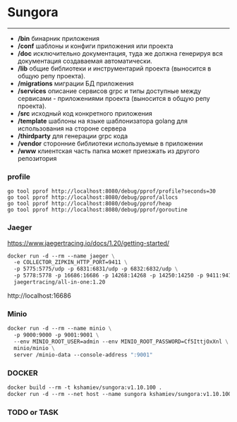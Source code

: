 # Sungora
---

- **/bin**
  бинарник приложения
- **/conf**
  шаблоны и конфиги приложения или проекта
- **/doc**
  исключительно документация, туда же должна генерируя вся документация создаваемая автоматически.
- **/lib**
  общие библиотеки и инструментарий проекта (выносится в общую репу проекта).
- **/migrations**
  миграции БД приложения
- **/services**
  описание сервисов grpc и типы доступные между сервисами - приложениями проекта (выносится в общую репу проекта).
- **/src**
  исходный код конкретного приложения
- **/template**
  шаблоны на языке шаблонизатора golang для использования на стороне сервера
- **/thirdparty**
  для генерации grpc кода
- **/vendor**
  сторонние библиотеки используемые в приложении
- **/www**
  клиентская часть папка может приезжать из другого репозитория

### profile

    go tool pprof http://localhost:8080/debug/pprof/profile?seconds=30
    go tool pprof http://localhost:8080/debug/pprof/allocs
    go tool pprof http://localhost:8080/debug/pprof/heap
    go tool pprof http://localhost:8080/debug/pprof/goroutine

### Jaeger

https://www.jaegertracing.io/docs/1.20/getting-started/

```dockerfile
docker run -d --rm --name jaeger \
  -e COLLECTOR_ZIPKIN_HTTP_PORT=9411 \
  -p 5775:5775/udp -p 6831:6831/udp -p 6832:6832/udp \
  -p 5778:5778 -p 16686:16686 -p 14268:14268 -p 14250:14250 -p 9411:9411 \
  jaegertracing/all-in-one:1.20
```

http://localhost:16686

### Minio

```dockerfile
docker run -d --rm --name minio \
  -p 9000:9000 -p 9001:9001 \
  --env MINIO_ROOT_USER=admin --env MINIO_ROOT_PASSWORD=Cf5IttjOxXnl \
  minio/minio \
  server /minio-data --console-address ":9001"
```

### DOCKER

```dockerfile
docker build --rm -t kshamiev/sungora:v1.10.100 .
docker run -d --rm --net host --name sungora kshamiev/sungora:v1.10.100
```

### TODO or TASK
